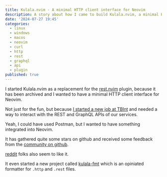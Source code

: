 ```yaml
---
title: Kulala.nvim - A minimal HTTP client interface for Neovim
description: A story about how I came to build Kulala.nvim, a minimal HTTP client interface for Neovim
date: '2024-07-27 19:45'
categories:
  - linux
  - windows
  - macos
  - neovim
  - curl
  - http
  - rest
  - graphql
  - api
  - plugin
published: true
---
```


I started Kulala.nvim as a replacement for the [rest.nvim](https://github.com/rest-nvim/rest.nvim) plugin,
because it has been archived and I wanted to have a minimal HTTP client interface for Neovim.

Not just for the fun, but because [I started a new job at TBInt](/blog/started-a-new-job-at-tbint) and
needed a way to interact with the REST and GraphQL APIs of our services.

Yeah, I could have used Postman, but I wanted to have something integrated into Neovim.

It has gathered quite some stars on github and
received some feedback from the [community on github](https://github.com/mistweaverco/kulala.nvim).

[reddit](https://www.reddit.com/r/neovim/search/?q=kulala&type=link) folks also seem to like it.

It even started a new project called [kulala-fmt](https://github.com/mistweaverco/kulala-fmt)
which is an opiniated formatter for `.http` and `.rest` files.
